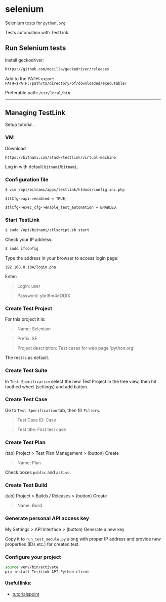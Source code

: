 # selenium

Selenium tests for `python.org`. 

Tests automation with TestLink.


## Run Selenium tests

Install geckodriver:
```bash
https://github.com/mozilla/geckodriver/releases
```

Add to the PATH: `export PATH=$PATH:/path/to/directory/of/downloaded/executable/`

Preferable path: `/usr/local/bin`

--------------------

## Managing TestLink

Setup tutorial.

### VM

Download
```url
https://bitnami.com/stack/testlink/virtual-machine
```

Log in with default `bitnami`/`bitnami`.


### Configuration file

```bash
$ vim /opt/bitnami/apps/testlink/htdocs/config.inc.php 
```

```
$tlCfg->api->enabled = TRUE;
...
$tlCfg->exec_cfg->enable_test_automation = ENABLED; 
```

### Start TestLink

```bash
$ sudo /opt/bitnami/ctlscript.sh start
```

Check your IP address:
```bash
$ sudo ifconfig
```

Type the address in your browser to access login page:
```url
192.168.8.134/login.php
```

Enter:

>Login: user

>Password: ybrI6m4eODIX


### Create Test Project

For this project it is:

>Name: Selenium

>Prefix: SE

>Project description: Test cases for web page 'python.org'

The rest is as default.


### Create Test Suite

In `Test Specification` select the new Test Project in the tree view, 
then hit toothed wheel (settings) and add button.


### Create Test Case

Go to `Test Specification` tab, then fill `Filters`.

>Test Case ID: Case

>Test title: First test case


### Create Test Plan

(tab) Project > Test Plan Management > (button) Create

>Name: Plan

Check boxes `public` and `active`.


### Create Test Build

(tab) Project > Builds / Releases > (button) Create

>Name: Build


### Generate personal API access key

My Settings > API Interface > (button) Generate a new key

Copy it to `run_test_module.py` along with proper IP address
and provide new properties (IDs etc.) for created test.


### Configure your project

```bash
source venv/bin/activate
pip install TestLink-API-Python-client 
```


#### Useful links:

- [tutorialspoint](https://www.tutorialspoint.com/testlink/testlink_add_project.htm)
